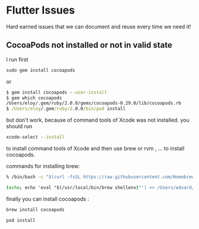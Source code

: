 # Flutter Issues
Hard earned issues that we can document and reuse every time we need it!

## CocoaPods not installed or not in valid state
I run first 
```bat
sudo gem install cocoapods
```
or 
```bat
$ gem install cocoapods --user-install
$ gem which cocoapods
/Users/eloy/.gem/ruby/2.0.0/gems/cocoapods-0.29.0/lib/cocoapods.rb
$ /Users/eloy/.gem/ruby/2.0.0/bin/pod install
```
but don't work, because of command tools of Xcode was not installed.
 you should run 
```bat
xcode-select --install
```
to install command tools of Xcode and then use brew or rvm , ... to install cocoapods.

commands for installing brew:
```bat
% /bin/bash -c "$(curl -fsSL https://raw.githubusercontent.com/Homebrew/install/HEAD/install.sh)"

(echo; echo 'eval "$(/usr/local/bin/brew shellenv)"') >> /Users/edvard/.zprofile
```
finally you can install cocoapods :
```bat
brew install cocoapods

pod install
```
